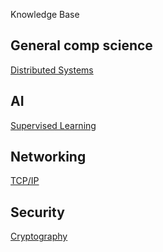 Knowledge Base

## General comp science
[Distributed Systems](distributed.md)

## AI
[Supervised Learning](supervised_learning.md)

## Networking
[TCP/IP](tcpip.md)

## Security
[Cryptography](cryptography.md)
